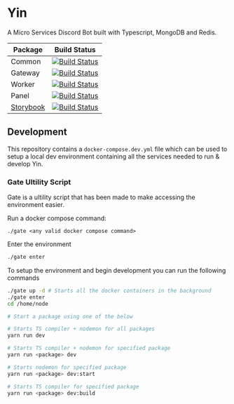 # Yin

A Micro Services Discord Bot built with Typescript, MongoDB and Redis.

| Package                                               | Build Status                                                                                                                                                                                   |
| ----------------------------------------------------- | ---------------------------------------------------------------------------------------------------------------------------------------------------------------------------------------------- |
| Common                                                | [![Build Status](<https://ci.danielraybone.com/app/rest/builds/buildType:(id:Yin_Common)/statusIcon>)](https://ci.danielraybone.com/buildConfiguration/Yin_Common?mode=branches&guest=1)       |
| Gateway                                               | [![Build Status](<https://ci.danielraybone.com/app/rest/builds/buildType:(id:Yin_Gateway)/statusIcon>)](https://ci.danielraybone.com/buildConfiguration/Yin_Gateway?mode=branches&guest=1)     |
| Worker                                                | [![Build Status](<https://ci.danielraybone.com/app/rest/builds/buildType:(id:Yin_Worker)/statusIcon>)](https://ci.danielraybone.com/buildConfiguration/Yin_Worker?mode=branches&guest=1)       |
| Panel                                                 | [![Build Status](<https://ci.danielraybone.com/app/rest/builds/buildType:(id:Yin_Panel)/statusIcon>)](https://ci.danielraybone.com/buildConfiguration/Yin_Panel?mode=branches&guest=1)         |
| [Storybook](https://yin-storybook.danielraybone.com/) | [![Build Status](<https://ci.danielraybone.com/app/rest/builds/buildType:(id:Yin_Storybook)/statusIcon>)](https://ci.danielraybone.com/buildConfiguration/Yin_Storybook?mode=branches&guest=1) |

## Development

This repository contains a `docker-compose.dev.yml` file which can be used to setup a local dev environment containing all the services needed to run & develop Yin.

### Gate Ultility Script

Gate is a ultility script that has been made to make accessing the environment easier.

Run a docker compose command:

```
./gate <any valid docker compose command>
```

Enter the environment

```bash
./gate enter
```

To setup the environment and begin development you can run the following commands

```bash
./gate up -d # Starts all the docker containers in the background
./gate enter
cd /home/node

# Start a package using one of the below

# Starts TS compiler + nodemon for all packages
yarn run dev

# Starts TS compiler + nodemon for specified package
yarn run <package> dev

# Starts nodemon for specified package
yarn run <package> dev:start

# Starts TS compiler for specified package
yarn run <package> dev:build
```
